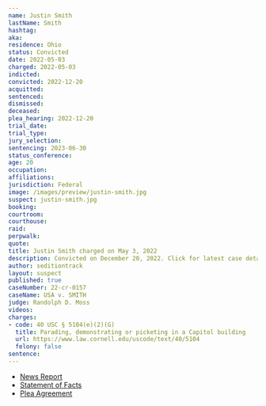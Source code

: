 ```yaml
---
name: Justin Smith
lastName: Smith
hashtag:
aka:
residence: Ohio
status: Convicted
date: 2022-05-03
charged: 2022-05-03
indicted:
convicted: 2022-12-20
acquitted:
sentenced:
dismissed:
deceased:
plea_hearing: 2022-12-20
trial_date:
trial_type:
jury_selection:
sentencing: 2023-06-30
status_conference:
age: 20
occupation:
affiliations:
jurisdiction: Federal
image: /images/preview/justin-smith.jpg
suspect: justin-smith.jpg
booking:
courtroom:
courthouse:
raid:
perpwalk:
quote:
title: Justin Smith charged on May 3, 2022
description: Convicted on December 20, 2022. Click for latest case details.
author: seditiontrack
layout: suspect
published: true
caseNumber: 22-cr-0157
caseName: USA v. SMITH
judge: Randolph D. Moss
videos:
charges:
- code: 40 USC § 5104(e)(2)(G)
  title: Parading, demonstrating or picketing in a Capitol building
  url: https://www.law.cornell.edu/uscode/text/40/5104
  felony: false
sentence:
---
```

- [News Report](https://www.cleveland.com/court-justice/2022/05/feds-charge-north-olmsted-mother-westlake-son-in-jan-6-capitol-riot.html)
- [Statement of Facts](https://www.justice.gov/usao-dc/case-multi-defendant/file/1499036/download)
- [Plea Agreement](https://storage.courtlistener.com/recap/gov.uscourts.dcd.243004/gov.uscourts.dcd.243004.24.0.pdf)
